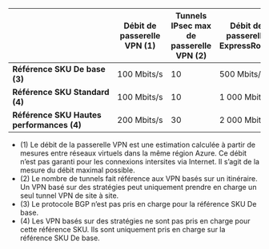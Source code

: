 |    | **Débit de passerelle VPN (1)** | **Tunnels IPsec max de passerelle VPN (2)** | **Débit de passerelle ExpressRoute** | **Passerelle VPN et ExpressRoute coexistants**|
|--- |----------------------------|-----------------------------------|-------------------------------------|-----------------------------------------|
| **Référence SKU De base (3)**              |  100 Mbits/s | 10                         |  500 Mbits/s                           | Non   |
| **Référence SKU Standard (4)**           |  100 Mbits/s | 10                         | 1 000 Mbits/s                           | Oui  |
| **Référence SKU Hautes performances (4)**   | 200 Mbits/s  | 30                         | 2 000 Mbits/s                           | Oui  |

- (1) Le débit de la passerelle VPN est une estimation calculée à partir de mesures entre réseaux virtuels dans la même région Azure. Ce débit n’est pas garanti pour les connexions intersites via Internet. Il s’agit de la mesure du débit maximal possible.
- (2) Le nombre de tunnels fait référence aux VPN basés sur un itinéraire. Un VPN basé sur des stratégies peut uniquement prendre en charge un seul tunnel VPN de site à site.
- (3) Le protocole BGP n’est pas pris en charge pour la référence SKU De base.
- (4) Les VPN basés sur des stratégies ne sont pas pris en charge pour cette référence SKU. Ils sont uniquement pris en charge sur la référence SKU De base.

<!--HONumber=Oct16_HO2-->



